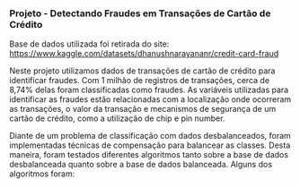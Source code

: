 ### Projeto - Detectando Fraudes em Transações de Cartão de Crédito

Base de dados utilizada foi retirada do site: https://www.kaggle.com/datasets/dhanushnarayananr/credit-card-fraud

Neste projeto utilizamos dados de transações de cartão de crédito para identificar fraudes. Com 1 milhão de registros de transações, cerca de 8,74% delas foram classificadas como fraudes.
As variáveis utilizadas para identificar as fraudes estão relacionadas com a localização onde ocorreram as transações, o valor da transação e mecanismos de segurança de um cartão de crédito, como a utilização de chip e pin number.

Diante de um problema de classificação com dados desbalanceados, foram implementadas técnicas de compensação para balancear as classes. Desta maneira, foram testados diferentes algoritmos tanto sobre a base de dados desbalanceada quanto sobre a base de dados balanceada. Alguns dos algoritmos foram: 
